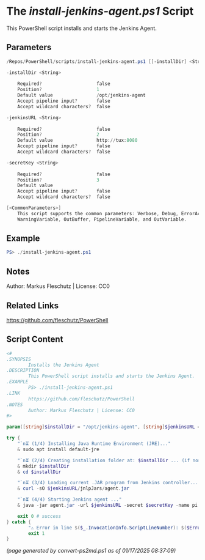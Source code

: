 The *install-jenkins-agent.ps1* Script
===========================

This PowerShell script installs and starts the Jenkins Agent.

Parameters
----------
```powershell
/Repos/PowerShell/scripts/install-jenkins-agent.ps1 [[-installDir] <String>] [[-jenkinsURL] <String>] [[-secretKey] <String>] [<CommonParameters>]

-installDir <String>
    
    Required?                    false
    Position?                    1
    Default value                /opt/jenkins-agent
    Accept pipeline input?       false
    Accept wildcard characters?  false

-jenkinsURL <String>
    
    Required?                    false
    Position?                    2
    Default value                http://tux:8080
    Accept pipeline input?       false
    Accept wildcard characters?  false

-secretKey <String>
    
    Required?                    false
    Position?                    3
    Default value                
    Accept pipeline input?       false
    Accept wildcard characters?  false

[<CommonParameters>]
    This script supports the common parameters: Verbose, Debug, ErrorAction, ErrorVariable, WarningAction, 
    WarningVariable, OutBuffer, PipelineVariable, and OutVariable.
```

Example
-------
```powershell
PS> ./install-jenkins-agent.ps1

```

Notes
-----
Author: Markus Fleschutz | License: CC0

Related Links
-------------
https://github.com/fleschutz/PowerShell

Script Content
--------------
```powershell
<#
.SYNOPSIS
        Installs the Jenkins Agent
.DESCRIPTION
        This PowerShell script installs and starts the Jenkins Agent.
.EXAMPLE
        PS> ./install-jenkins-agent.ps1
.LINK
        https://github.com/fleschutz/PowerShell
.NOTES
        Author: Markus Fleschutz | License: CC0
#>

param([string]$installDir = "/opt/jenkins-agent", [string]$jenkinsURL = "http://tux:8080", [string]$secretKey = "")

try {
	"`n⏳ (1/4) Installing Java Runtime Environment (JRE)..."
	& sudo apt install default-jre

	"`n⏳ (2/4) Creating installation folder at: $installDir ... (if non-existent)"
	& mkdir $installDir
	& cd $installDir

	"`n⏳ (3/4) Loading current .JAR program from Jenkins controller..."
	& curl -sO $jenkinsURL/jnlpJars/agent.jar

	"`n⏳ (4/4) Starting Jenkins agent ..."
	& java -jar agent.jar -url $jenkinsURL -secret $secretKey -name pi -webSocket -workDir $installDir

	exit 0 # success
} catch {
        "⚠️ Error in line $($_.InvocationInfo.ScriptLineNumber): $($Error[0])"
        exit 1
}
```

*(page generated by convert-ps2md.ps1 as of 01/17/2025 08:37:09)*
